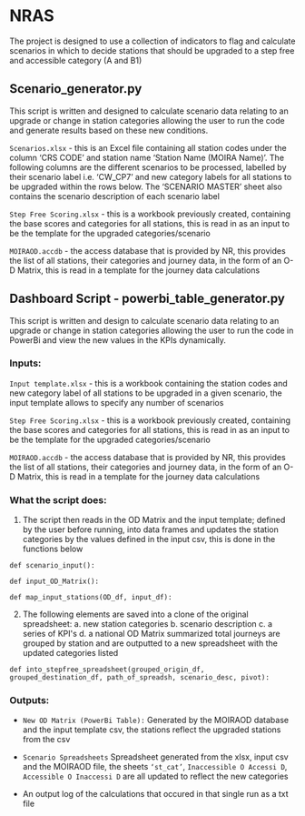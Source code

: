 # NRAS

The project is designed to use a collection of indicators to flag and calculate scenarios in which to decide stations that should be upgraded to a step free and accessible category (A and B1)


## Scenario_generator.py

This script is written and designed to calculate scenario data relating to an upgrade or change in station categories allowing the user to run the code and generate results based on these new conditions.  

`Scenarios.xlsx` - this is an Excel file containing all station codes under the column ‘CRS CODE’ and station name ‘Station Name (MOIRA Name)’. The following columns are the different scenarios to be processed, labelled by their scenario label i.e. ‘CW_CP7’ and new category labels for all stations to be upgraded within the rows below. The ‘SCENARIO MASTER’ sheet also contains the scenario description of each scenario label 

`Step Free Scoring.xlsx` - this is a workbook previously created, containing the base scores and categories for all stations, this is read in as an input to be the template for the upgraded categories/scenario 

`MOIRAOD.accdb` - the access database that is provided by NR, this provides the list of all stations, their categories and journey data, in the form of an O-D Matrix, this is read in a template for the journey data calculations 

## Dashboard Script - powerbi_table_generator.py

This script is written and design to calculate scenario data relating to an upgrade or change in station categories allowing the user to run the code in PowerBi and view the new values in the KPIs dynamically. 

### Inputs:

`Input template.xlsx` - this is a workbook containing the station codes and new category label of all stations to be upgraded in a given scenario, the input template allows to specify any number of scenarios 

`Step Free Scoring.xlsx` - this is a workbook previously created, containing the base scores and categories for all stations, this is read in as an input to be the template for the upgraded categories/scenario 

`MOIRAOD.accdb` - the access database that is provided by NR, this provides the list of all stations, their categories and journey data, in the form of an O-D Matrix, this is read in a template for the journey data calculations 

### What the script does: 


1. The script then reads in the OD Matrix and the input template; defined by the user before running, into data frames and updates the station categories by the values defined in the input csv, this is done in the functions below
```
def scenario_input():

def input_OD_Matrix():

def map_input_stations(OD_df, input_df):
```

2. The following elements are saved into a clone of the original spreadsheet:
  a. new station categories
  b. scenario description
  c. a series of KPI's 
  d. a national OD Matrix summarized total journeys are grouped by station and are outputted to a new spreadsheet with the updated categories listed 
```
def into_stepfree_spreadsheet(grouped_origin_df, grouped_destination_df, path_of_spreadsh, scenario_desc, pivot):
```

### Outputs: 

- `New OD Matrix (PowerBi Table):` Generated by the MOIRAOD database and the input template csv, the stations reflect the upgraded stations from the csv 

- `Scenario Spreadsheets` Spreadsheet generated from the xlsx, input csv and the MOIRAOD file, the sheets `‘st_cat’`, `Inaccessible O Accessi D`, `Accessible O Inaccessi D` are all updated to reflect the new categories

- An output log of the calculations that occured in that single run as a txt file
